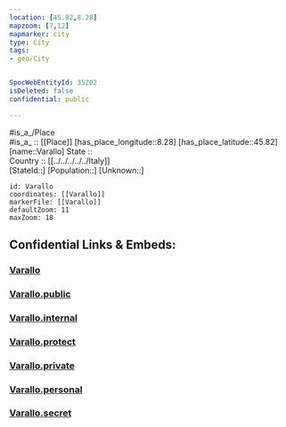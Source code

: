 ```yaml
---
location: [45.82,8.28] 
mapzoom: [7,12] 
mapmarker: city 
type: City
tags:
- geo/City


SpocWebEntityId: 35202
isDeleted: false
confidential: public

---
```

#is_a_/Place  
#is_a_ :: [[Place]] 
[has_place_longitude::8.28] 
[has_place_latitude::45.82] 
[name::Varallo] 
State ::  
Country :: [[../../../../../Italy]]  
[StateId::] 
[Population::] 
[Unknown::] 


```leaflet
id: Varallo
coordinates: [[Varallo]] 
markerFile: [[Varallo]] 
defaultZoom: 11 
maxZoom: 18
```


## Confidential Links & Embeds: 

### [Varallo](/_Standards/Earth/Continent/Europe/Europe~South/Italy/regions~Italy/Piedmont/Vercelli/City/Varallo.md) 

### [Varallo.public](/_public/Earth/Continent/Europe/Europe~South/Italy/regions~Italy/Piedmont/Vercelli/City/Varallo.public.md) 

### [Varallo.internal](/_internal/Earth/Continent/Europe/Europe~South/Italy/regions~Italy/Piedmont/Vercelli/City/Varallo.internal.md) 

### [Varallo.protect](/_protect/Earth/Continent/Europe/Europe~South/Italy/regions~Italy/Piedmont/Vercelli/City/Varallo.protect.md) 

### [Varallo.private](/_private/Earth/Continent/Europe/Europe~South/Italy/regions~Italy/Piedmont/Vercelli/City/Varallo.private.md) 

### [Varallo.personal](/_personal/Earth/Continent/Europe/Europe~South/Italy/regions~Italy/Piedmont/Vercelli/City/Varallo.personal.md) 

### [Varallo.secret](/_secret/Earth/Continent/Europe/Europe~South/Italy/regions~Italy/Piedmont/Vercelli/City/Varallo.secret.md)

